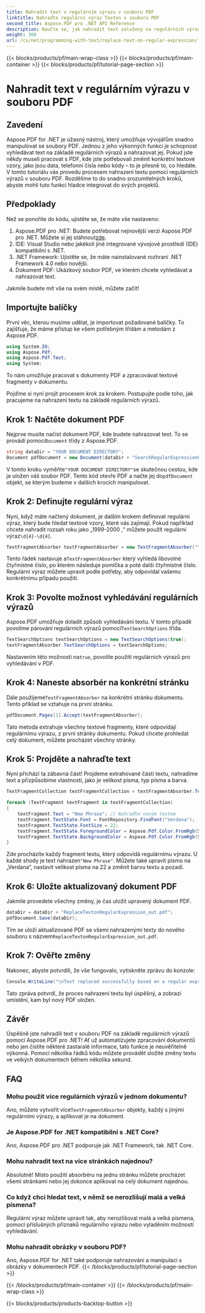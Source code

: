 ```yaml
---
title: Nahradit text v regulárním výrazu v souboru PDF
linktitle: Nahraďte regulární výraz Texton v souboru PDF
second_title: Aspose.PDF pro .NET API Reference
description: Naučte se, jak nahradit text založený na regulárních výrazech v souboru PDF pomocí Aspose.PDF pro .NET. Chcete-li efektivně automatizovat změny textu, postupujte podle našeho podrobného průvodce.
weight: 360
url: /cs/net/programming-with-text/replace-text-on-regular-expression/
---
```


{{< blocks/products/pf/main-wrap-class >}}
{{< blocks/products/pf/main-container >}}
{{< blocks/products/pf/tutorial-page-section >}}

# Nahradit text v regulárním výrazu v souboru PDF

## Zavedení

Aspose.PDF for .NET je úžasný nástroj, který umožňuje vývojářům snadno manipulovat se soubory PDF. Jednou z jeho výkonných funkcí je schopnost vyhledávat text na základě regulárních výrazů a nahrazovat jej. Pokud jste někdy museli pracovat s PDF, kde jste potřebovali změnit konkrétní textové vzory, jako jsou data, telefonní čísla nebo kódy – to je přesně to, co hledáte. V tomto tutoriálu vás provedu procesem nahrazení textu pomocí regulárních výrazů v souboru PDF. Rozdělíme to do snadno srozumitelných kroků, abyste mohli tuto funkci hladce integrovat do svých projektů.

## Předpoklady

Než se ponoříte do kódu, ujistěte se, že máte vše nastaveno:

1.  Aspose.PDF pro .NET: Budete potřebovat nejnovější verzi Aspose.PDF pro .NET. Můžete si jej stáhnout[zde](https://releases.aspose.com/pdf/net/).
2. IDE: Visual Studio nebo jakékoli jiné integrované vývojové prostředí (IDE) kompatibilní s .NET.
3. .NET Framework: Ujistěte se, že máte nainstalované rozhraní .NET Framework 4.0 nebo novější.
4. Dokument PDF: Ukázkový soubor PDF, ve kterém chcete vyhledávat a nahrazovat text.

Jakmile budete mít vše na svém místě, můžete začít!

## Importujte balíčky

První věc, kterou musíme udělat, je importovat požadované balíčky. To zajišťuje, že máme přístup ke všem potřebným třídám a metodám z Aspose.PDF.

```csharp
using System.IO;
using Aspose.Pdf;
using Aspose.Pdf.Text;
using System;
```

To nám umožňuje pracovat s dokumenty PDF a zpracovávat textové fragmenty v dokumentu.

Pojďme si nyní projít procesem krok za krokem. Postupujte podle toho, jak pracujeme na nahrazení textu na základě regulárních výrazů.

## Krok 1: Načtěte dokument PDF

 Nejprve musíte načíst dokument PDF, kde budete nahrazovat text. To se provádí pomocí`Document` třídy z Aspose.PDF.

```csharp
string dataDir = "YOUR DOCUMENT DIRECTORY";
Document pdfDocument = new Document(dataDir + "SearchRegularExpressionPage.pdf");
```

 V tomto kroku vyměňte`"YOUR DOCUMENT DIRECTORY"`se skutečnou cestou, kde je uložen váš soubor PDF. Tento kód otevře PDF a načte jej do`pdfDocument` objekt, se kterým budeme v dalších krocích manipulovat.

## Krok 2: Definujte regulární výraz

 Nyní, když máte načtený dokument, je dalším krokem definovat regulární výraz, který bude hledat textové vzory, které vás zajímají. Pokud například chcete nahradit rozsah roku jako „1999-2000 ,“ můžete použít regulární výraz`\d{4}-\d{4}`.

```csharp
TextFragmentAbsorber textFragmentAbsorber = new TextFragmentAbsorber("\\d{4}-\\d{4}"); 
```

 Tento řádek nastavuje a`TextFragmentAbsorber` který vyhledá libovolné čtyřmístné číslo, po kterém následuje pomlčka a poté další čtyřmístné číslo. Regulární výraz můžete upravit podle potřeby, aby odpovídal vašemu konkrétnímu případu použití.

## Krok 3: Povolte možnost vyhledávání regulárních výrazů

 Aspose.PDF umožňuje doladit způsob vyhledávání textu. V tomto případě povolíme párování regulárních výrazů pomocí`TextSearchOptions` třída.

```csharp
TextSearchOptions textSearchOptions = new TextSearchOptions(true);
textFragmentAbsorber.TextSearchOptions = textSearchOptions;
```

 Nastavením této možnosti na`true`, povolíte použití regulárních výrazů pro vyhledávání v PDF.

## Krok 4: Naneste absorbér na konkrétní stránku

 Dále použijeme`TextFragmentAbsorber` na konkrétní stránku dokumentu. Tento příklad se vztahuje na první stránku.

```csharp
pdfDocument.Pages[1].Accept(textFragmentAbsorber);
```

Tato metoda extrahuje všechny textové fragmenty, které odpovídají regulárnímu výrazu, z první stránky dokumentu. Pokud chcete prohledat celý dokument, můžete procházet všechny stránky.

## Krok 5: Projděte a nahraďte text

Nyní přichází ta zábavná část! Projdeme extrahované části textu, nahradíme text a přizpůsobíme vlastnosti, jako je velikost písma, typ písma a barva.

```csharp
TextFragmentCollection textFragmentCollection = textFragmentAbsorber.TextFragments;

foreach (TextFragment textFragment in textFragmentCollection)
{
    textFragment.Text = "New Phrase"; // Nahraďte novým textem
    textFragment.TextState.Font = FontRepository.FindFont("Verdana");
    textFragment.TextState.FontSize = 22;
    textFragment.TextState.ForegroundColor = Aspose.Pdf.Color.FromRgb(System.Drawing.Color.Blue);
    textFragment.TextState.BackgroundColor = Aspose.Pdf.Color.FromRgb(System.Drawing.Color.Green);
}
```

 Zde procházíte každý fragment textu, který odpovídá regulárnímu výrazu. U každé shody je text nahrazen`"New Phrase"`. Můžete také upravit písmo na „Verdana“, nastavit velikost písma na 22 a změnit barvu textu a pozadí.

## Krok 6: Uložte aktualizovaný dokument PDF

Jakmile provedete všechny změny, je čas uložit upravený dokument PDF.

```csharp
dataDir = dataDir + "ReplaceTextonRegularExpression_out.pdf";
pdfDocument.Save(dataDir);
```

Tím se uloží aktualizované PDF se všemi nahrazenými texty do nového souboru s názvem`ReplaceTextonRegularExpression_out.pdf`.

## Krok 7: Ověřte změny

Nakonec, abyste potvrdili, že vše fungovalo, vytiskněte zprávu do konzole:

```csharp
Console.WriteLine("\nText replaced successfully based on a regular expression.\nFile saved at " + dataDir);
```

Tato zpráva potvrdí, že proces nahrazení textu byl úspěšný, a zobrazí umístění, kam byl nový PDF uložen.

## Závěr

Úspěšně jste nahradili text v souboru PDF na základě regulárních výrazů pomocí Aspose.PDF pro .NET! Ať už automatizujete zpracování dokumentů nebo jen čistíte některé zastaralé informace, tato funkce je neuvěřitelně výkonná. Pomocí několika řádků kódu můžete provádět složité změny textu ve velkých dokumentech během několika sekund.

## FAQ

### Mohu použít více regulárních výrazů v jednom dokumentu?
 Ano, můžete vytvořit více`TextFragmentAbsorber` objekty, každý s jinými regulárními výrazy, a aplikovat je na dokument.

### Je Aspose.PDF for .NET kompatibilní s .NET Core?
Ano, Aspose.PDF pro .NET podporuje jak .NET Framework, tak .NET Core.

### Mohu nahradit text na více stránkách najednou?
Absolutně! Místo použití absorbéru na jednu stránku můžete procházet všemi stránkami nebo jej dokonce aplikovat na celý dokument najednou.

### Co když chci hledat text, v němž se nerozlišují malá a velká písmena?
Regulární výraz můžete upravit tak, aby nerozlišoval malá a velká písmena, pomocí příslušných příznaků regulárního výrazu nebo vyladěním možností vyhledávání.

### Mohu nahradit obrázky v souboru PDF?
Ano, Aspose.PDF for .NET také podporuje nahrazování a manipulaci s obrázky v dokumentech PDF.
{{< /blocks/products/pf/tutorial-page-section >}}

{{< /blocks/products/pf/main-container >}}
{{< /blocks/products/pf/main-wrap-class >}}

{{< blocks/products/products-backtop-button >}}

